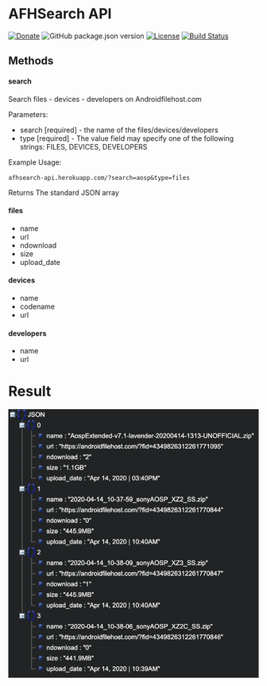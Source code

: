 # AFHSearch API

[![Donate](https://img.shields.io/badge/Donate-PayPal-blue?style=flat-square)](https://paypal.me/fast0n) ![GitHub package.json version](https://img.shields.io/github/package-json/v/fast0n/afhsearch-api) [![License](https://img.shields.io/github/license/Fast0n/afhsearch-api)](https://github.com/Fast0n/afhsearch-api/blob/master/LICENSE) [![Build Status](https://travis-ci.org/Fast0n/afhsearch-api.svg?branch=master)](https://travis-ci.org/Fast0n/afhsearch-api)

## Methods

#### search

Search files - devices - developers on Androidfilehost.com

Parameters:

- search [required] - the name of the files/devices/developers
- type [required] - The value field may specify one of the following strings: FILES, DEVICES, DEVELOPERS

Example Usage:

```
afhsearch-api.herokuapp.com/?search=aosp&type=files
```

Returns
The standard JSON array

#### files

- name
- url
- ndownload
- size
- upload_date

#### devices

- name
- codename
- url

#### developers

- name
- url

# Result
![JSON result](img/result.png)
